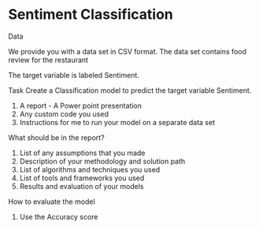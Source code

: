 # Sentiment Classification

Data 

We provide you with a data set in CSV format. 
The data set contains food review for the restaurant

The target variable is labeled Sentiment. 

Task Create a Classification model to predict the target variable Sentiment. 

1. A report  - A Power point presentation
2. Any custom code you used 
3. Instructions for me to run your model on a separate data set 


What should be in the report? 

1. List of any assumptions that you made 
2. Description of your methodology and solution path 
3. List of algorithms and techniques you used 
4. List of tools and frameworks you used 
5. Results and evaluation of your models 

How to evaluate the model 
1. Use the Accuracy score 
